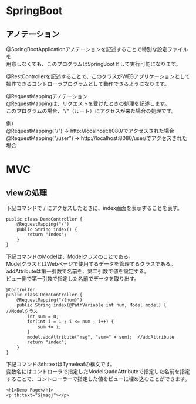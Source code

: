 # SpringBoot

## アノテーション

@SpringBootApplicationアノテーションを記述することで特別な設定ファイルを  
用意しなくても、このプログラムはSpringBootとして実行可能になります。  

@RestControllerを記述することで、このクラスがWEBアプリケーションとして  
操作できるコントローラプログラムとして動作できるようになります。  

@RequestMappingアノテーション  
@RequestMappingは、リクエストを受けたときの処理を記述します。  
このプログラムの場合、"/"（ルート）にアクセスが来た場合の処理です。  
  
例）  
@RequestMapping("/")     →  http://localhost:8080/でアクセスされた場合  
@RequestMapping("/user") →  http://localhost:8080/user/でアクセスされた場合  

# MVC

## viewの処理

下記コマンドで / にアクセスしたときに、index画面を表示することを表す。
```
public class DemoController {
	@RequestMapping("/")
	public String index() {
		return "index";
	}
}
```

下記コマンドのModelは、Modelクラスのことである。  
ModelクラスとはWebページで使用するデータを管理するクラスである。  
addAttributeは第一引数で名前を、第二引数で値を設定する。  
ビュー側で第一引数で指定した名前でデータを取り出す。
```
@Controller
public class DemoController {
	@RequestMapping("/{num}")
	public String index(@PathVariable int num, Model model) {   //Modelクラス
		int sum = 0;
		for(int i = 1 ; i <= num ; i++) {
			sum += i;
		}
		model.addAttribute("msg", "sum=" + sum);  //addAttribute
		return "index";
	}
}
```

下記コマンドのth:textはTymeleafの構文です。  
変数名にはコントローラで指定したModelのaddAttributeで指定した名前を指定  
することで、コントローラーで指定した値をビューに埋め込むことができます。  
```
<h1>Demo Page</h1>
<p th:text="${msg}"></p>
```
